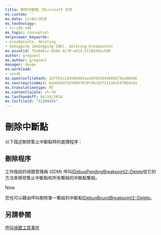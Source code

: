 ```yaml
---
title: 刪除中斷點 |Microsoft 文件
ms.custom: ''
ms.date: 11/04/2016
ms.technology:
- vs-ide-sdk
ms.topic: conceptual
helpviewer_keywords:
- breakpoints, deleting
- debugging [Debugging SDK], deleting breakpoints
ms.assetid: 75a046cc-d20a-4c79-ad2d-1f18426ac5d0
author: gregvanl
ms.author: gregvanl
manager: douge
ms.workload:
- vssdk
ms.openlocfilehash: 2bff63c243590db91ea97055943b89d73ea00308
ms.sourcegitcommit: 6a9d5bd75e50947659fd6c837111a6a547884e2a
ms.translationtype: MT
ms.contentlocale: zh-TW
ms.lasthandoff: 04/16/2018
ms.locfileid: "31104426"
---
```

# <a name="deleting-a-breakpoint"></a>刪除中斷點
以下描述刪除暫止中斷點時的處理程序：  
  
## <a name="deletion-process"></a>刪除程序  
 工作階段的偵錯管理員 (SDM) 呼叫[IDebugPendingBreakpoint2::Delete](../../extensibility/debugger/reference/idebugpendingbreakpoint2-delete.md)從它的方法來移除暫止中斷點和所有繫結的中斷點繫結。  
  
> [!NOTE]
>  您也可以藉由呼叫刪除單一繫結的中斷點[IDebugBoundBreakpoint2::Delete](../../extensibility/debugger/reference/idebugboundbreakpoint2-delete.md)。  
  
## <a name="see-also"></a>另請參閱  
 [呼叫偵錯工具事件](../../extensibility/debugger/calling-debugger-events.md)